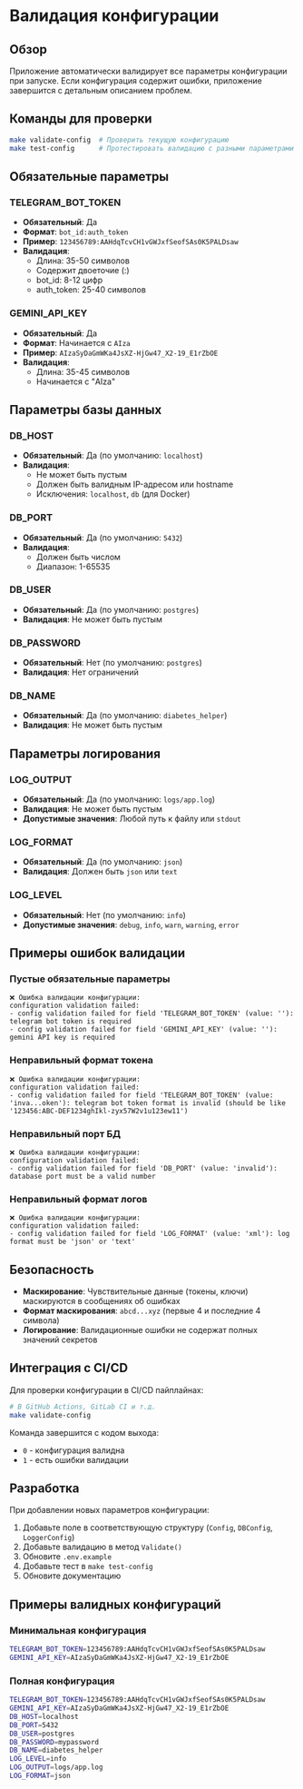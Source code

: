 # Валидация конфигурации

## Обзор

Приложение автоматически валидирует все параметры конфигурации при запуске. Если конфигурация содержит ошибки, приложение завершится с детальным описанием проблем.

## Команды для проверки

```bash
make validate-config  # Проверить текущую конфигурацию
make test-config      # Протестировать валидацию с разными параметрами
```

## Обязательные параметры

### TELEGRAM_BOT_TOKEN
- **Обязательный**: Да
- **Формат**: `bot_id:auth_token`
- **Пример**: `123456789:AAHdqTcvCH1vGWJxfSeofSAs0K5PALDsaw`
- **Валидация**:
  - Длина: 35-50 символов
  - Содержит двоеточие (:)
  - bot_id: 8-12 цифр
  - auth_token: 25-40 символов

### GEMINI_API_KEY
- **Обязательный**: Да
- **Формат**: Начинается с `AIza`
- **Пример**: `AIzaSyDaGmWKa4JsXZ-HjGw47_X2-19_E1rZbOE`
- **Валидация**:
  - Длина: 35-45 символов
  - Начинается с "AIza"

## Параметры базы данных

### DB_HOST
- **Обязательный**: Да (по умолчанию: `localhost`)
- **Валидация**:
  - Не может быть пустым
  - Должен быть валидным IP-адресом или hostname
  - Исключения: `localhost`, `db` (для Docker)

### DB_PORT
- **Обязательный**: Да (по умолчанию: `5432`)
- **Валидация**:
  - Должен быть числом
  - Диапазон: 1-65535

### DB_USER
- **Обязательный**: Да (по умолчанию: `postgres`)
- **Валидация**: Не может быть пустым

### DB_PASSWORD
- **Обязательный**: Нет (по умолчанию: `postgres`)
- **Валидация**: Нет ограничений

### DB_NAME
- **Обязательный**: Да (по умолчанию: `diabetes_helper`)
- **Валидация**: Не может быть пустым

## Параметры логирования

### LOG_OUTPUT
- **Обязательный**: Да (по умолчанию: `logs/app.log`)
- **Валидация**: Не может быть пустым
- **Допустимые значения**: Любой путь к файлу или `stdout`

### LOG_FORMAT
- **Обязательный**: Да (по умолчанию: `json`)
- **Валидация**: Должен быть `json` или `text`

### LOG_LEVEL
- **Обязательный**: Нет (по умолчанию: `info`)
- **Допустимые значения**: `debug`, `info`, `warn`, `warning`, `error`

## Примеры ошибок валидации

### Пустые обязательные параметры
```
❌ Ошибка валидации конфигурации:
configuration validation failed: 
- config validation failed for field 'TELEGRAM_BOT_TOKEN' (value: ''): telegram bot token is required
- config validation failed for field 'GEMINI_API_KEY' (value: ''): gemini API key is required
```

### Неправильный формат токена
```
❌ Ошибка валидации конфигурации:
configuration validation failed: 
- config validation failed for field 'TELEGRAM_BOT_TOKEN' (value: 'inva...oken'): telegram bot token format is invalid (should be like '123456:ABC-DEF1234ghIkl-zyx57W2v1u123ew11')
```

### Неправильный порт БД
```
❌ Ошибка валидации конфигурации:
configuration validation failed: 
- config validation failed for field 'DB_PORT' (value: 'invalid'): database port must be a valid number
```

### Неправильный формат логов
```
❌ Ошибка валидации конфигурации:
configuration validation failed: 
- config validation failed for field 'LOG_FORMAT' (value: 'xml'): log format must be 'json' or 'text'
```

## Безопасность

- **Маскирование**: Чувствительные данные (токены, ключи) маскируются в сообщениях об ошибках
- **Формат маскирования**: `abcd...xyz` (первые 4 и последние 4 символа)
- **Логирование**: Валидационные ошибки не содержат полных значений секретов

## Интеграция с CI/CD

Для проверки конфигурации в CI/CD пайплайнах:

```bash
# В GitHub Actions, GitLab CI и т.д.
make validate-config
```

Команда завершится с кодом выхода:
- `0` - конфигурация валидна
- `1` - есть ошибки валидации

## Разработка

При добавлении новых параметров конфигурации:

1. Добавьте поле в соответствующую структуру (`Config`, `DBConfig`, `LoggerConfig`)
2. Добавьте валидацию в метод `Validate()`
3. Обновите `.env.example`
4. Добавьте тест в `make test-config`
5. Обновите документацию

## Примеры валидных конфигураций

### Минимальная конфигурация
```bash
TELEGRAM_BOT_TOKEN=123456789:AAHdqTcvCH1vGWJxfSeofSAs0K5PALDsaw
GEMINI_API_KEY=AIzaSyDaGmWKa4JsXZ-HjGw47_X2-19_E1rZbOE
```

### Полная конфигурация
```bash
TELEGRAM_BOT_TOKEN=123456789:AAHdqTcvCH1vGWJxfSeofSAs0K5PALDsaw
GEMINI_API_KEY=AIzaSyDaGmWKa4JsXZ-HjGw47_X2-19_E1rZbOE
DB_HOST=localhost
DB_PORT=5432
DB_USER=postgres
DB_PASSWORD=mypassword
DB_NAME=diabetes_helper
LOG_LEVEL=info
LOG_OUTPUT=logs/app.log
LOG_FORMAT=json
``` 